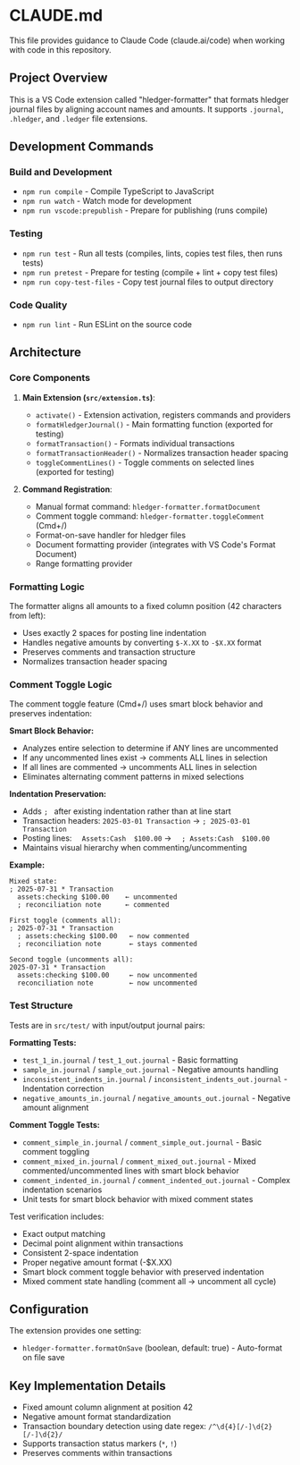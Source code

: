 # CLAUDE.md

This file provides guidance to Claude Code (claude.ai/code) when working with code in this repository.

## Project Overview

This is a VS Code extension called "hledger-formatter" that formats hledger journal files by aligning account names and amounts. It supports `.journal`, `.hledger`, and `.ledger` file extensions.

## Development Commands

### Build and Development
- `npm run compile` - Compile TypeScript to JavaScript
- `npm run watch` - Watch mode for development
- `npm run vscode:prepublish` - Prepare for publishing (runs compile)

### Testing
- `npm run test` - Run all tests (compiles, lints, copies test files, then runs tests)
- `npm run pretest` - Prepare for testing (compile + lint + copy test files)
- `npm run copy-test-files` - Copy test journal files to output directory

### Code Quality
- `npm run lint` - Run ESLint on the source code

## Architecture

### Core Components

1. **Main Extension (`src/extension.ts`)**:
   - `activate()` - Extension activation, registers commands and providers
   - `formatHledgerJournal()` - Main formatting function (exported for testing)
   - `formatTransaction()` - Formats individual transactions
   - `formatTransactionHeader()` - Normalizes transaction header spacing
   - `toggleCommentLines()` - Toggle comments on selected lines (exported for testing)

2. **Command Registration**:
   - Manual format command: `hledger-formatter.formatDocument`
   - Comment toggle command: `hledger-formatter.toggleComment` (Cmd+/)
   - Format-on-save handler for hledger files
   - Document formatting provider (integrates with VS Code's Format Document)
   - Range formatting provider

### Formatting Logic

The formatter aligns all amounts to a fixed column position (42 characters from left):
- Uses exactly 2 spaces for posting line indentation
- Handles negative amounts by converting `$-X.XX` to `-$X.XX` format
- Preserves comments and transaction structure
- Normalizes transaction header spacing

### Comment Toggle Logic

The comment toggle feature (Cmd+/) uses smart block behavior and preserves indentation:

**Smart Block Behavior:**
- Analyzes entire selection to determine if ANY lines are uncommented
- If any uncommented lines exist → comments ALL lines in selection
- If all lines are commented → uncomments ALL lines in selection
- Eliminates alternating comment patterns in mixed selections

**Indentation Preservation:**
- Adds `; ` after existing indentation rather than at line start
- Transaction headers: `2025-03-01 Transaction` → `; 2025-03-01 Transaction`
- Posting lines: `  Assets:Cash  $100.00` → `  ; Assets:Cash  $100.00`
- Maintains visual hierarchy when commenting/uncommenting

**Example:**
```
Mixed state:
; 2025-07-31 * Transaction
  assets:checking $100.00    ← uncommented
  ; reconciliation note      ← commented

First toggle (comments all):
; 2025-07-31 * Transaction
  ; assets:checking $100.00   ← now commented
  ; reconciliation note       ← stays commented

Second toggle (uncomments all):
2025-07-31 * Transaction
  assets:checking $100.00     ← now uncommented
  reconciliation note         ← now uncommented
```

### Test Structure

Tests are in `src/test/` with input/output journal pairs:

**Formatting Tests:**
- `test_1_in.journal` / `test_1_out.journal` - Basic formatting
- `sample_in.journal` / `sample_out.journal` - Negative amounts handling
- `inconsistent_indents_in.journal` / `inconsistent_indents_out.journal` - Indentation correction
- `negative_amounts_in.journal` / `negative_amounts_out.journal` - Negative amount alignment

**Comment Toggle Tests:**
- `comment_simple_in.journal` / `comment_simple_out.journal` - Basic comment toggling
- `comment_mixed_in.journal` / `comment_mixed_out.journal` - Mixed commented/uncommented lines with smart block behavior
- `comment_indented_in.journal` / `comment_indented_out.journal` - Complex indentation scenarios
- Unit tests for smart block behavior with mixed comment states

Test verification includes:
- Exact output matching
- Decimal point alignment within transactions
- Consistent 2-space indentation
- Proper negative amount format (-$X.XX)
- Smart block comment toggle behavior with preserved indentation
- Mixed comment state handling (comment all → uncomment all cycle)

## Configuration

The extension provides one setting:
- `hledger-formatter.formatOnSave` (boolean, default: true) - Auto-format on file save

## Key Implementation Details

- Fixed amount column alignment at position 42
- Negative amount format standardization
- Transaction boundary detection using date regex: `/^\d{4}[/-]\d{2}[/-]\d{2}/`
- Supports transaction status markers (`*`, `!`)
- Preserves comments within transactions
